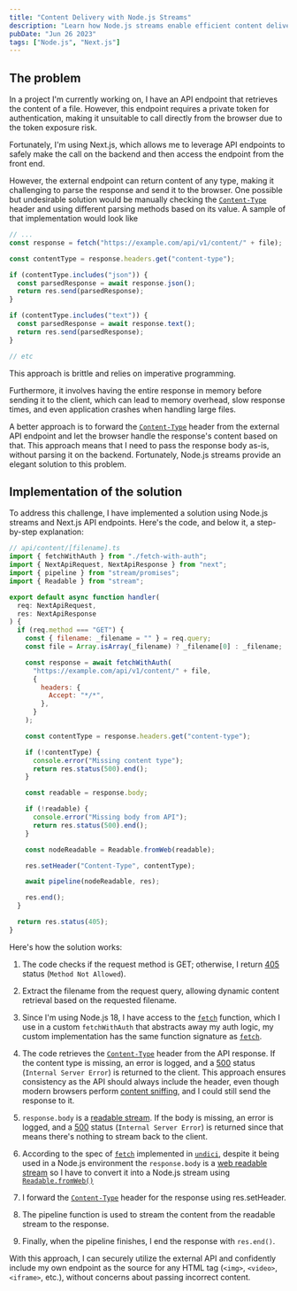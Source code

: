 ```yaml
---
title: "Content Delivery with Node.js Streams"
description: "Learn how Node.js streams enable efficient content delivery"
pubDate: "Jun 26 2023"
tags: ["Node.js", "Next.js"]
---
```


## The problem

In a project I'm currently working on, I have an API endpoint that retrieves the content of a file. However, this endpoint requires a private token for authentication, making it unsuitable to call directly from the browser due to the token exposure risk.

Fortunately, I'm using Next.js, which allows me to leverage API endpoints to safely make the call on the backend and then access the endpoint from the front end.

However, the external endpoint can return content of any type, making it challenging to parse the response and send it to the browser. One possible but undesirable solution would be manually checking the [`Content-Type`](https://developer.mozilla.org/en-US/docs/Web/HTTP/Headers/Content-Type) header and using different parsing methods based on its value. A sample of that implementation would look like

```ts
// ...
const response = fetch("https://example.com/api/v1/content/" + file);

const contentType = response.headers.get("content-type");

if (contentType.includes("json")) {
  const parsedResponse = await response.json();
  return res.send(parsedResponse);
}

if (contentType.includes("text")) {
  const parsedResponse = await response.text();
  return res.send(parsedResponse);
}

// etc
```

This approach is brittle and relies on imperative programming.

Furthermore, it involves having the entire response in memory before sending it to the client, which can lead to memory overhead, slow response times, and even application crashes when handling large files.

A better approach is to forward the [`Content-Type`](https://developer.mozilla.org/en-US/docs/Web/HTTP/Headers/Content-Type) header from the external API endpoint and let the browser handle the response's content based on that. This approach means that I need to pass the response body as-is, without parsing it on the backend. Fortunately, Node.js streams provide an elegant solution to this problem.

## Implementation of the solution

To address this challenge, I have implemented a solution using Node.js streams and Next.js API endpoints. Here's the code, and below it, a step-by-step explanation:

```js
// api/content/[filename].ts
import { fetchWithAuth } from "./fetch-with-auth";
import { NextApiRequest, NextApiResponse } from "next";
import { pipeline } from "stream/promises";
import { Readable } from "stream";

export default async function handler(
  req: NextApiRequest,
  res: NextApiResponse
) {
  if (req.method === "GET") {
    const { filename: _filename = "" } = req.query;
    const file = Array.isArray(_filename) ? _filename[0] : _filename;

    const response = await fetchWithAuth(
      "https://example.com/api/v1/content/" + file,
      {
        headers: {
          Accept: "*/*",
        },
      }
    );

    const contentType = response.headers.get("content-type");

    if (!contentType) {
      console.error("Missing content type");
      return res.status(500).end();
    }

    const readable = response.body;

    if (!readable) {
      console.error("Missing body from API");
      return res.status(500).end();
    }

    const nodeReadable = Readable.fromWeb(readable);

    res.setHeader("Content-Type", contentType);

    await pipeline(nodeReadable, res);

    res.end();
  }

  return res.status(405);
}
```

Here's how the solution works:

1. The code checks if the request method is GET; otherwise, I return [405](https://developer.mozilla.org/en-US/docs/Web/HTTP/Status/405) status (`Method Not Allowed`).

2. Extract the filename from the request query, allowing dynamic content retrieval based on the requested filename.

3. Since I'm using Node.js 18, I have access to the [`fetch`](https://undici.nodejs.org/#/?id=undicifetchinput-init-promise) function, which I use in a custom `fetchWithAuth` that abstracts away my auth logic, my custom implementation has the same function signature as [`fetch`](https://undici.nodejs.org/#/?id=undicifetchinput-init-promise).

4. The code retrieves the [`Content-Type`](https://developer.mozilla.org/en-US/docs/Web/HTTP/Headers/Content-Type) header from the API response. If the content type is missing, an error is logged, and a [500](https://developer.mozilla.org/en-US/docs/Web/HTTP/Status/500) status (`Internal Server Error`) is returned to the client. This approach ensures consistency as the API should always include the header, even though modern browsers perform [content sniffing](https://www.w3.org/TR/2008/WD-html5-20080610/history.html#content-type-sniffing), and I could still send the response to it.

5. `response.body` is a [readable stream](https://undici.nodejs.org/#/?id=responsebody). If the body is missing, an error is logged, and a [500](https://developer.mozilla.org/en-US/docs/Web/HTTP/Status/500) status (`Internal Server Error`) is returned since that means there's nothing to stream back to the client.

6. According to the spec of [`fetch`](https://undici.nodejs.org/#/?id=undicifetchinput-init-promise) implemented in [`undici`](https://undici.nodejs.org/#/), despite it being used in a Node.js environment the `response.body` is a [web readable stream](https://developer.mozilla.org/en-US/docs/Web/API/Streams_API/Using_readable_streams) so I have to convert it into a Node.js stream using [`Readable.fromWeb()`](https://nodejs.org/api/stream.html#streamreadablefromwebreadablestream-options)

7. I forward the [`Content-Type`](https://developer.mozilla.org/en-US/docs/Web/HTTP/Headers/Content-Type) header for the response using res.setHeader.

8. The pipeline function is used to stream the content from the readable stream to the response.

9. Finally, when the pipeline finishes, I end the response with `res.end()`.

With this approach, I can securely utilize the external API and confidently include my own endpoint as the source for any HTML tag (`<img>`, `<video>`, `<iframe>`, etc.), without concerns about passing incorrect content.
